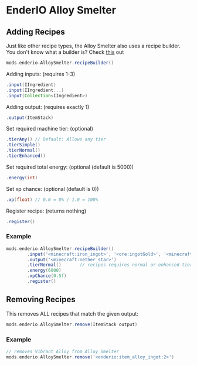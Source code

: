# EnderIO Alloy Smelter

## Adding Recipes
Just like other recipe types, the Alloy Smelter also uses a recipe builder. <br>
You don't know what a builder is? Check [this](https://groovyscript-docs.readthedocs.io/en/latest/groovy/builder/) out
```groovy
mods.enderio.AlloySmelter.recipeBuilder()
```

Adding inputs: (requires 1-3)
```groovy
.input(IIngredient)
.input(IIngredient...)
.input(Collection<IIngredient>)
```

Adding output: (requires exactly 1)
```groovy
.output(ItemStack)
```

Set required machine tier: (optional)
```groovy
.tierAny() // Default: Allows any tier
.tierSimple()
.tierNormal()
.tierEnhanced()
```

Set required total energy: (optional (default is 5000))
```groovy
.energy(int)
```

Set xp chance: (optional (default is 0))
````groovy
.xp(float) // 0.0 = 0% / 1.0 = 100%
````

Register recipe: (returns nothing)
````groovy
.register()
````

### Example
````groovy
mods.enderio.AlloySmelter.recipeBuilder()
        .input('<minecraft:iron_ingot>', '<ore:ingotGold>', '<minecraft:clay_ball>' * 64)
        .output('<minecraft:nether_star>')
        .tierNormal()       // recipes requires normal or enhanced tier
        .energy(6000)
        .xpChance(0.5f)
        .register()
````

## Removing Recipes
This removes ALL recipes that match the given output:
````groovy
mods.enderio.AlloySmelter.remove(ItemStack output)
````

### Example
````groovy
// removes Vibrant Alloy from Alloy Smelter
mods.enderio.AlloySmelter.remove('<enderio:item_alloy_ingot:2>')
````
